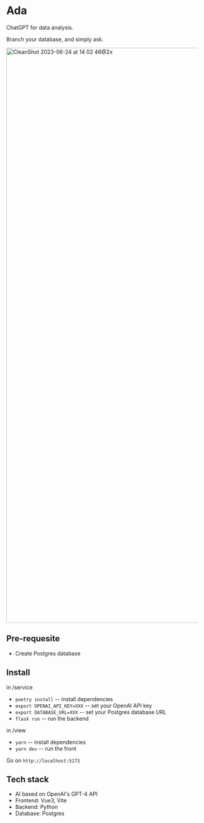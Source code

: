 # Ada

ChatGPT for data analysis.

Branch your database, and simply ask.

<img width="1510" alt="CleanShot 2023-06-24 at 14 02 46@2x" src="https://github.com/BenderV/ada/assets/2799516/56f0a411-0ae5-4003-aebc-0c1b83d56a54">

## Pre-requesite

- Create Postgres database

## Install

in /service

- `poetry install` -- install dependencies
- `export OPENAI_API_KEY=XXX` -- set your OpenAI API key
- `export DATABASE_URL=XXX` -- set your Postgres database URL
- `flask run` -- run the backend

in /view

- `yarn` -- install dependencies
- `yarn dev` -- run the front

Go on `http://localhost:5173`

## Tech stack

- AI based on OpenAI's GPT-4 API
- Frontend: Vue3, Vite
- Backend: Python
- Database: Postgres
